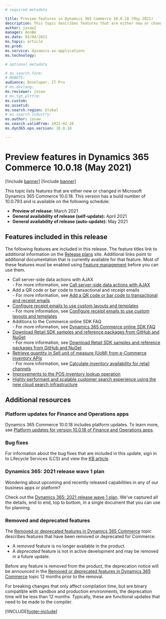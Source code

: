 ```yaml
---
# required metadata

title: Preview features in Dynamics 365 Commerce 10.0.18 (May 2021)
description: This topic describes features that are either new or changed in Dynamics 365 Commerce 10.0.18. 
author: josaw1
manager: AnnBe
ms.date: 03/04/2021
ms.topic: article
ms.prod: 
ms.service: dynamics-ax-applications
ms.technology: 

# optional metadata

# ms.search.form: 
# ROBOTS: 
audience: Developer, IT Pro
# ms.devlang: 
ms.reviewer: josaw
# ms.tgt_pltfrm: 
ms.custom: 
ms.assetid: 
ms.search.region: Global
# ms.search.industry: 
ms.author: josaw
ms.search.validFrom: 2021-02-28 
ms.dyn365.ops.version: 10.0.18

---
```

# Preview features in Dynamics 365 Commerce 10.0.18 (May 2021)

[!include [banner](../includes/preview-banner.md)]
[!include [banner](../includes/banner.md)]


This topic lists features that are either new or changed in Microsoft Dynamics 365 Commerce 10.0.18. This version has a build number of 10.0.793 and is available on the following schedule:

- **Preview of release:** March 2021
- **General availability of release (self-update):** April 2021
- **General availability of release (auto-update):** May 2021

## Features included in this release

The following features are included in this release. The feature titles link to additional information on the [Release plans](https://docs.microsoft.com/dynamics365/release-plans/) site. Additional links point to additional documentation that is currently available for that feature. Most of these features must be enabled using [Feature management](../../fin-ops-core/fin-ops/get-started/feature-management/feature-management-overview.md) before you can use them.

- Call server-side data actions with AJAX<br> - For more information, see [Call server-side data actions with AJAX](../e-commerce-extensibility/data-actions-with-ajax.md)
- Add a QR code or bar code to transactional and receipt emails<br> - For more information, see [Add a QR code or bar code to transactional and receipt emails](../add-qr-code-barcode-email.md)
- [Configure receipt emails to use custom layouts and templates](https://docs.microsoft.com/dynamics365-release-plan/2021wave1/commerce/dynamics365-commerce/email-receipt-improvements-new-features)<br> - For more information, see [Configure receipt emails to use custom layouts and templates](../configure-emailed-receipt-formats.md)
- Additions to the Commerce online SDK FAQ<br> - For more information, see [Dynamics 365 Commerce online SDK FAQ](/e-commerce-extensibility/sdk-faq.md)
- [Download Retail SDK samples and reference packages from GitHub and NuGet](https://docs.microsoft.com/dynamics365-release-plan/2021wave1/commerce/dynamics365-commerce/simplified-commerce-sdk-update-developer-experience)<br> - For more information, see [Download Retail SDK samples and reference packages from GitHub and NuGet](../dev-itpro/retail-sdk/sdk-github.md)
- [Retrieve quantity in Sell unit of measure (UoM) from e-Commerce inventory APIs](https://docs.microsoft.com/dynamics365-release-plan/2021wave1/commerce/dynamics365-commerce/enhancements-e-commerce-inventory-availability-lookup-apis)<br> - For more information, see [Calculate inventory availability for retail channels](../calculated-inventory-retail-channels.md)
- [Improvements to the POS inventory lookup operation](https://docs.microsoft.com/dynamics365-release-plan/2021wave1/commerce/dynamics365-commerce/improvements-pos-inventory-lookup-operation)
- [Highly performant and scalable customer search experience using the new cloud search infrastructure](https://docs.microsoft.com/dynamics365-release-plan/2021wave1/commerce/dynamics365-commerce/highly-performant-scalable-customer-search-experience-using-new-cloud-search-infrastructure)

## Additional resources

### Platform updates for Finance and Operations apps

Dynamics 365 Commerce 10.0.18 includes platform updates. To learn more, see [Platform updates for version 10.0.18 of Finance and Operations apps](../../fin-ops-core/dev-itpro/get-started/whats-new-platform-updates-10-0-18.md).

### Bug fixes 
For information about the bug fixes that are included in this update, sign in to Lifecycle Services (LCS) and view the [KB article](https://fix.lcs.dynamics.com/Issue/Details?bugId=561679&dbType=3&qc=13bb1641c1be430ead8b21ae3d4e0f800d5b81c39b3a56e890db1de7ede59e46).

### Dynamics 365: 2021 release wave 1 plan

Wondering about upcoming and recently released capabilities in any of our business apps or platform?

Check out the [Dynamics 365: 2021 release wave 1 plan](https://docs.microsoft.com/dynamics365-release-plan/2021wave1/). We've captured all the details, end to end, top to bottom, in a single document that you can use for planning.

### Removed and deprecated features

The [Removed or deprecated features in Dynamics 365 Commerce](removed-deprecated-features-commerce.md) topic describes features that have been removed or deprecated for Commerce.

- A *removed* feature is no longer available in the product.
- A *deprecated* feature is not in active development and may be removed in a future update.

Before any feature is removed from the product, the deprecation notice will be announced in the [Removed or deprecated features in Dynamics 365 Commerce](removed-deprecated-features-commerce.md) topic 12 months prior to the removal.

For breaking changes that only affect compilation time, but are binary compatible with sandbox and production environments, the deprecation time will be less than 12 months. Typically, these are functional updates that need to be made to the compiler.


[!INCLUDE[footer-include](../../includes/footer-banner.md)]
